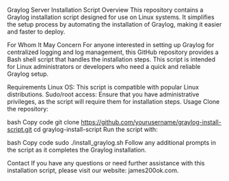 Graylog Server Installation Script
Overview
This repository contains a Graylog installation script designed for use on Linux systems. It simplifies the setup process by automating the installation of Graylog, making it easier and faster to deploy.

For Whom It May Concern
For anyone interested in setting up Graylog for centralized logging and log management, this GitHub repository provides a Bash shell script that handles the installation steps. This script is intended for Linux administrators or developers who need a quick and reliable Graylog setup.

Requirements
Linux OS: This script is compatible with popular Linux distributions.
Sudo/root access: Ensure that you have administrative privileges, as the script will require them for installation steps.
Usage
Clone the repository:

bash
Copy code
git clone https://github.com/yourusername/graylog-install-script.git
cd graylog-install-script
Run the script with:

bash
Copy code
sudo ./install_graylog.sh
Follow any additional prompts in the script as it completes the Graylog installation.

Contact
If you have any questions or need further assistance with this installation script, please visit our website: james200ok.com.

